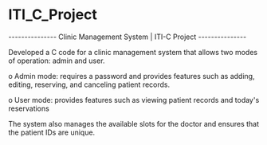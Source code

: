 # ITI_C_Project
--------------- Clinic Management System | ITI-C Project ---------------

Developed a C code for a clinic management system that 
allows two modes of operation: admin and user.

  o Admin mode: requires a password and provides 
    features such as adding, editing, reserving, and 
    canceling patient records. 
    
  o User mode: provides features such as viewing patient 
    records and today's reservations
    
The system also manages the available slots for the doctor and ensures that the patient IDs are unique.
